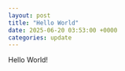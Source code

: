 ```yaml
---
layout: post
title: "Hello World"
date: 2025-06-20 03:53:00 +0000
categories: update
---
```


Hello World!
